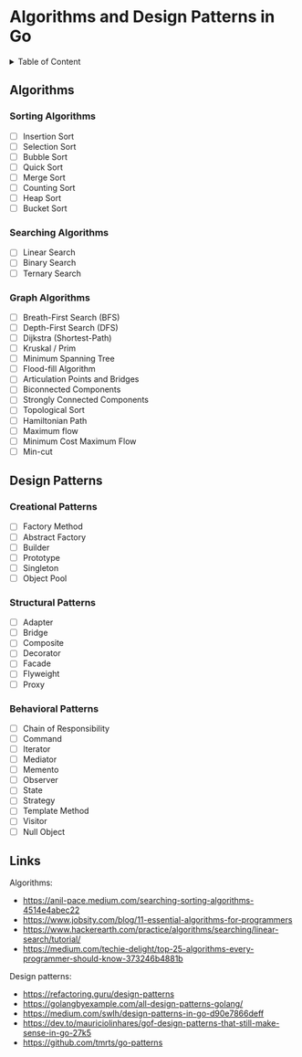 # Algorithms and Design Patterns in Go

<details>
    <summary>Table of Content</summary>

- [Algorithms](#algorithms)
    - [Sorting Algorithms](#sorting-algorithms)
    - [Searching Algorithms](#searching-algorithms)
    - [Graph Algorithms](#graph-algorithms)
- [Design Patterns](#design-patterns)
    - [Creational Patterns](#creational-patterns)
    - [Structural Patterns](#structural-patterns)
    - [Behavioral Patterns](#behavioral-patterns)
- [Links](#links)

</details>

## Algorithms

### Sorting Algorithms

- [ ] Insertion Sort
- [ ] Selection Sort
- [ ] Bubble Sort
- [ ] Quick Sort
- [ ] Merge Sort
- [ ] Counting Sort
- [ ] Heap Sort
- [ ] Bucket Sort

### Searching Algorithms

- [ ] Linear Search
- [ ] Binary Search
- [ ] Ternary Search

### Graph Algorithms

- [ ] Breath-First Search (BFS)
- [ ] Depth-First Search (DFS)
- [ ] Dijkstra (Shortest-Path)
- [ ] Kruskal / Prim
- [ ] Minimum Spanning Tree
- [ ] Flood-fill Algorithm
- [ ] Articulation Points and Bridges
- [ ] Biconnected Components
- [ ] Strongly Connected Components
- [ ] Topological Sort
- [ ] Hamiltonian Path
- [ ] Maximum flow
- [ ] Minimum Cost Maximum Flow
- [ ] Min-cut

## Design Patterns

### Creational Patterns

- [ ] Factory Method
- [ ] Abstract Factory
- [ ] Builder
- [ ] Prototype
- [ ] Singleton
- [ ] Object Pool

### Structural Patterns

- [ ] Adapter
- [ ] Bridge
- [ ] Composite
- [ ] Decorator
- [ ] Facade
- [ ] Flyweight
- [ ] Proxy

### Behavioral Patterns

- [ ] Chain of Responsibility
- [ ] Command
- [ ] Iterator
- [ ] Mediator
- [ ] Memento
- [ ] Observer
- [ ] State
- [ ] Strategy
- [ ] Template Method
- [ ] Visitor
- [ ] Null Object

## Links

Algorithms:
- https://anil-pace.medium.com/searching-sorting-algorithms-4514e4abec22
- https://www.jobsity.com/blog/11-essential-algorithms-for-programmers
- https://www.hackerearth.com/practice/algorithms/searching/linear-search/tutorial/
- https://medium.com/techie-delight/top-25-algorithms-every-programmer-should-know-373246b4881b

Design patterns:
- https://refactoring.guru/design-patterns
- https://golangbyexample.com/all-design-patterns-golang/
- https://medium.com/swlh/design-patterns-in-go-d90e7866deff
- https://dev.to/mauriciolinhares/gof-design-patterns-that-still-make-sense-in-go-27k5
- https://github.com/tmrts/go-patterns